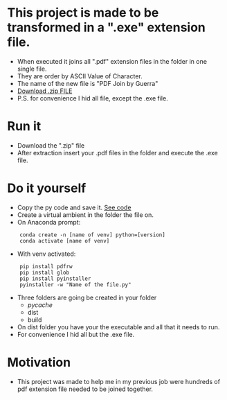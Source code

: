 # This project is made to be transformed in a ".exe" extension file.
- When executed it joins all ".pdf" extension files in the folder in one single file.
- They are order by ASCII Value of Character.
- The name of the new file is "PDF Join by Guerra"
- <a id="raw-url" href="https://github.com/FelipeGuerra5/PDF-Joiner/raw/main/PDF%20joiner%202.0.zip">Download .zip FILE</a>
- P.S. for convenience I hid all file, except the .exe file.

# Run it
- Download the ".zip" file
- After extraction insert your .pdf files in the folder and execute the .exe file.

# Do it yourself
- Copy the py code and save it. <a id="raw-url" href="https://github.com/FelipeGuerra5/PDF-Joiner/blob/main/PDF%20joiner%202.0.py">See code</a>
- Create a virtual ambient in the folder the file on.
- On Anaconda prompt:

```commandline
    conda create -n [name of venv] python=[version]
    conda activate [name of venv] 
``` 
      
- With venv activated:

```commandline
    pip install pdfrw
    pip install glob
    pip install pyinstaller 
    pyinstaller -w "Name of the file.py"
```

- Three folders are going be created in your folder
  - _pycache_
  - dist
  - build
- On dist folder you have your the executable and all that it needs to run.
- For convenience I hid all but the .exe file. 

# Motivation
- This project was made to help me in my previous job were hundreds of pdf extension file needed to be joined together.
